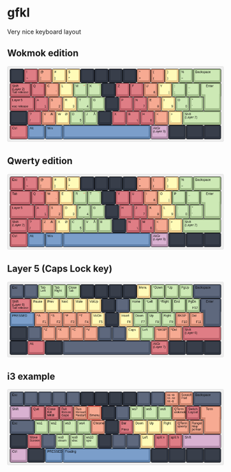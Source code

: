 # gfkl
Very nice keyboard layout

## Wokmok edition
![Wokmok](images/wokmok.png)

## Qwerty edition
![Qwerty](images/qwerty.png)

## Layer 5 (Caps Lock key)
![Layer 5](images/layer5.png)

## i3 example
![i3 example](images/i3.png)
